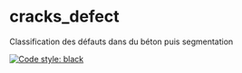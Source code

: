# cracks_defect
Classification des défauts dans du béton puis segmentation

[![Code style: black](https://img.shields.io/badge/code%20style-black-000000.svg)](https://github.com/psf/black)
